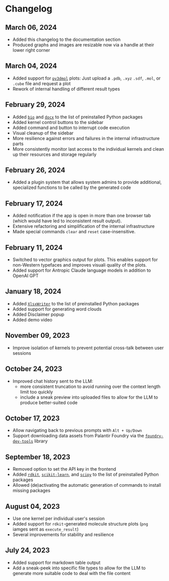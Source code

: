 # Changelog #

## March 06, 2024 ##
* Added this changelog to the documentation section
* Produced graphs and images are resizable now via a handle at their lower right corner

## March 04, 2024 ##
* Added support for [`py3dmol`](https://3dmol.csb.pitt.edu/doc/index.html) plots: Just upload a `.pdb`, `.xyz` `.sdf`, `.mol`, or `.cube` file and request a plot
* Rework of internal handling of different result types

## February 29, 2024 ##
* Added [`bio`](https://github.com/ialbert/bio) and [`docx`](https://pypi.org/project/docx/) to the list of preinstalled Python packages
* Added kernel control buttons to the sidebar
* Added command and button to interrupt code execution
* Visual cleanup of the sidebar
* More resilience against errors and failures in the internal infrastructure parts
* More consistently monitor last access to the individual kernels and clean up their resources and storage regularly

## February 26, 2024 ##
* Added a plugin system that allows system admins to provide additional, specialized functions to be called by the generated code

## February 17, 2024 ##
* Added notification if the app is open in more than one browser tab (which would have led to inconsistent result output).
* Extensive refactoring and simplification of the internal infrastructure
* Made special commands `clear` and `reset` case-insensitive.

## February 11, 2024 ##
* Switched to vector graphics output for plots. This enables support for non-Western typefaces and improves visuali quality of the plots.
* Added support for Antropic Claude language models in addition to OpenAI GPT

## January 18, 2024 ##
* Added [`XlsxWriter`](https://github.com/jmcnamara/XlsxWriter) to the list of preinstalled Python packages
* Added support for generating word clouds
* Added Disclaimer popup
* Added demo video

## November 09, 2023 ##
* Improve isolation of kernels to prevent potential cross-talk between user sessions

## October 24, 2023 ##
* Improved chat history sent to the LLM:
  * more consistent truncation to avoid running over the context length limit too quickly
  * include a sneak preview into uploaded files to allow for the LLM to produce better-suited code

## October 17, 2023 ##
* Allow navigating back to previous prompts with `Alt + Up/Down`
* Support downloading data assets from Palantir Foundry via the [`foundry-dev-tools`](https://github.com/emdgroup/foundry-dev-tools) library

## September 18, 2023 ##
* Removed option to set the API key in the frontend
* Added [`rdkit`](https://www.rdkit.org), [`scikit-learn`](https://scikit-learn.org/stable/), and [`scipy`](https://scipy.org) to the list of preinstalled Python packages
* Allowed (de)activating the automatic generation of commands to install missing packages

## August 04, 2023 ##
* Use one kernel per individual user's session
* Added support for `rdkit`-generated molecule structure plots (`png` iamges sent as `execute_result`)
* Several improvements for stability and resilience

## July 24, 2023
* Added support for markdown table output
* Add a sneak-peek into specific file types to allow for the LLM to generate more suitable code to deal with the file content

